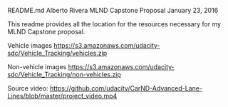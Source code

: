 README.md
Alberto Rivera
MLND Capstone Proposal
January 23, 2016

This readme provides all the location for the resources necessary for my MLND Capstone proposal.

Vehicle images 
https://s3.amazonaws.com/udacity-sdc/Vehicle_Tracking/vehicles.zip


Non-vehicle images
https://s3.amazonaws.com/udacity-sdc/Vehicle_Tracking/non-vehicles.zip


Source video:
https://github.com/udacity/CarND-Advanced-Lane-Lines/blob/master/project_video.mp4


